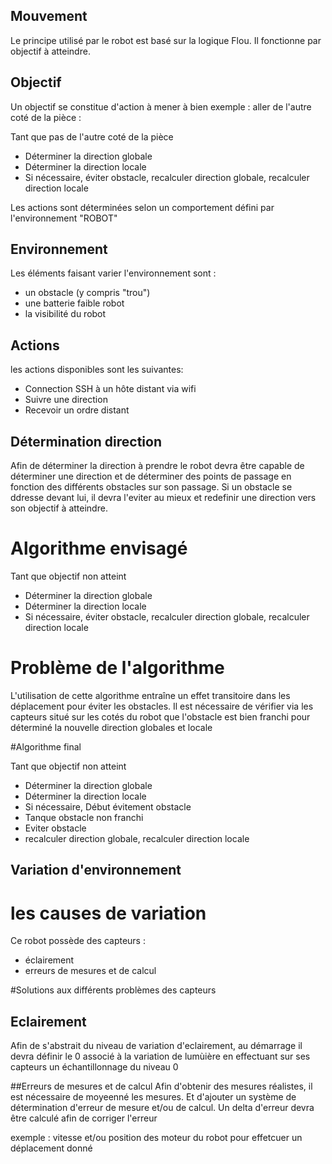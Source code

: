 Mouvement 
-------------------------

Le principe utilisé par le robot est basé sur la logique Flou. Il fonctionne par objectif à atteindre.

Objectif
---------------

Un objectif se constitue d'action à mener à bien
exemple : aller de l'autre coté de la pièce :

Tant que pas de l'autre coté de la pièce
 - Déterminer la direction globale
 - Déterminer la direction locale
 - Si nécessaire, éviter obstacle, recalculer direction globale, recalculer direction locale
 
Les actions sont déterminées selon un comportement défini par l'environnement "ROBOT"

Environnement
----------------------------

Les éléments faisant varier l'environnement sont :
- un obstacle (y compris "trou")
- une batterie faible robot
- la visibilité du robot

Actions
----------------------

les actions disponibles sont les suivantes:
 - Connection SSH à un hôte distant via wifi
 - Suivre une direction
 - Recevoir un ordre distant
 
Détermination direction
--------------------------------

Afin de déterminer la direction à prendre le robot devra être capable de déterminer une direction et de déterminer des points de passage en fonction des différents obstacles sur son passage. Si un obstacle se ddresse devant lui, il devra l'eviter au mieux et redefinir une direction vers son objectif à atteindre.

# Algorithme envisagé

Tant que objectif non atteint
 - Déterminer la direction globale
 - Déterminer la direction locale
 - Si nécessaire, éviter obstacle, recalculer direction globale, recalculer direction locale

# Problème de l'algorithme

L'utilisation de cette algorithme entraîne un effet transitoire dans les déplacement pour éviter les obstacles. Il est nécessaire de vérifier via les capteurs situé sur les cotés du robot que l'obstacle est bien franchi pour déterminé la nouvelle direction globales et locale

#Algorithme final

Tant que objectif non atteint
 - Déterminer la direction globale
 - Déterminer la direction locale
 - Si nécessaire, Début évitement obstacle
 - Tanque obstacle non franchi
  - Eviter obstacle  
 - recalculer direction globale, recalculer direction locale

Variation d'environnement
------------------------------------

# les causes de variation

Ce robot possède des capteurs :
 
- éclairement
- erreurs de mesures et de calcul

#Solutions aux différents problèmes des capteurs

## Eclairement
Afin de s'abstrait du niveau de variation d'eclairement, au démarrage il devra définir le 0 associé à la variation de lumùière en effectuant sur ses capteurs un échantillonnage du niveau 0

##Erreurs de mesures et de calcul
Afin d'obtenir des mesures réalistes, il est nécessaire de moyeenné les mesures. Et d'ajouter un système de détermination d'erreur de mesure et/ou de calcul. Un delta d'erreur devra être calculé afin de corriger l'erreur

exemple : vitesse et/ou position des moteur du robot pour effetcuer un déplacement donné
